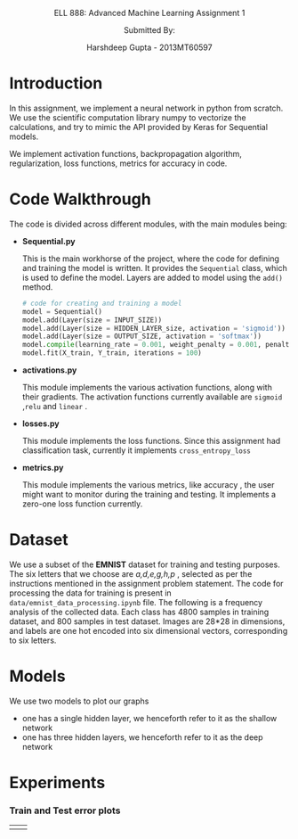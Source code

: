 <center> 

ELL 888: Advanced Machine Learning
Assignment 1 

Submitted By:

Harshdeep Gupta - 2013MT60597

</center>

# Introduction

In this assignment, we implement a neural network in python from scratch.  We use the scientific computation library numpy to vectorize the calculations, and try to mimic the API provided by Keras for Sequential models.

We implement activation functions, backpropagation algorithm, regularization, loss functions, metrics for accuracy in code.  

# Code Walkthrough

The code is divided across different modules, with the main modules being:

* **Sequential.py**

  This is the main workhorse of the project, where the code for defining and training the model is written. It provides the `Sequential` class, which is used to define the model. Layers are added to model using the `add()` method. 

  ```python
  # code for creating and training a model
  model = Sequential()
  model.add(Layer(size = INPUT_SIZE))
  model.add(Layer(size = HIDDEN_LAYER_size, activation = 'sigmoid'))
  model.add(Layer(size = OUTPUT_SIZE, activation = 'softmax'))
  model.compile(learning_rate = 0.001, weight_penalty = 0.001, penalty = 'ridge')
  model.fit(X_train, Y_train, iterations = 100)
  ```

* **activations.py**

  This module implements the various activation functions, along with their gradients. The activation functions currently available are `sigmoid` ,`relu`  and `linear` .

* **losses.py**

  This module implements the loss functions. Since this assignment had classification task, currently it implements `cross_entropy_loss`

* **metrics.py**

  This module implements the various metrics, like accuracy , the user might want to monitor during the training and testing. It implements a zero-one loss function currently.

# Dataset

We use a subset of the **EMNIST** dataset for training and testing purposes. The six letters that we choose are *a,d,e,g,h,p* , selected as per the instructions mentioned in the assignment problem statement. The code for processing the data for training is present in `data/emnist_data_processing.ipynb` file. The following is a frequency analysis of the collected data. Each class has 4800 samples in training dataset, and 800 samples in test dataset. Images are 28*28 in dimensions, and labels are one hot encoded into six dimensional vectors, corresponding to six letters.

# Models

We use two models to plot our graphs

* one has a single hidden layer, we henceforth refer to it as the shallow network
* one has three hidden layers, we henceforth refer to it as the deep network

# Experiments

###  Train and Test error plots

|      |      |
| ---- | ---- |
|      |      |

